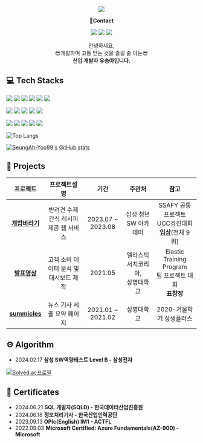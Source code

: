 <!-- header -->
<p align='center'>
  <img src="https://capsule-render.vercel.app/api?type=waving&color=ACBCFF&fontColor=0F1035&height=200&section=header&text=Welcome+to+SeungAh's+Github!👋&fontSize=40"/>
</p>

<!-- Contact badge -->
<p align='center'><strong>📧Contact</strong></p>
<p align='center'>
  <!-- gmail -->
  <img src="https://img.shields.io/badge/ysa8497@gmail.com-EA4335?style=flat-square&logo=gmail&logoColor=white"/>
  <!-- Tistory -->
  <a href="https://happybplus.tistory.com/"><img src="https://img.shields.io/badge/Tech Blog-000000?style=flat-square&logo=tistory&logoColor=white"/></a>
  <!-- Instagram -->
  <a href="https://www.instagram.com/happyy_bppl.yoo?igsh=Ym9wMHVhdHFkbmlw&utm_source=qr"><img src="https://img.shields.io/badge/instagram-E4405F?style=flat-square&logo=instagram&logoColor=white"/></a>
</p>

<!-- 소개글 -->
<p align='center'>
  안녕하세요,<br>
  😎개발하며 고통 받는 것을 즐길 줄 아는😎<br>
  <strong>신입 개발자 유승아입니다.</strong>
</p>

<!-- 기술 스택 -->
## 💻 Tech Stacks
<!-- Backend -->
<p>
  <img src="https://img.shields.io/badge/Java-b07219?style=flat-square&logoColor=white"/>
  <img src="https://img.shields.io/badge/Spring Boot-6DB33F?style=flat-square&logo=springboot&logoColor=white"/>
  <img src="https://img.shields.io/badge/Spring Data JPA-6DB33F?style=flat-square&logoColor=white"/>
  <img src="https://img.shields.io/badge/MySQL-4479A1?style=flat-square&logo=mysql&logoColor=white"/>
  <img src="https://img.shields.io/badge/Python-3776AB?style=flat-square&logo=python&logoColor=white"/>
  <img src="https://img.shields.io/badge/Django-092E20?style=flat-square&logo=django&logoColor=white"/>
</p>
<!-- Frontend -->
<p>
  <img src="https://img.shields.io/badge/HTML5-E34F26?style=flat-square&logo=html5&logoColor=white"/>
  <img src="https://img.shields.io/badge/CSS3-1572B6?style=flat-square&logo=css3&logoColor=white"/>
  <img src="https://img.shields.io/badge/JavaScript-F7DF1E?style=flat-square&logo=javascript&logoColor=white"/>
  <img src="https://img.shields.io/badge/React-61DAFB?style=flat-square&logo=react&logoColor=white"/>
  <img src="https://img.shields.io/badge/Tailwind CSS-06B6D4?style=flat-square&logo=tailwindcss&logoColor=white"/>
</p>
<!-- Tools -->
<p>
  <img src="https://img.shields.io/badge/Git-F05032?style=flat-square&logo=git&logoColor=white"/>
  <img src="https://img.shields.io/badge/GitHub-181717?style=flat-square&logo=github&logoColor=white"/>
  <img src="https://img.shields.io/badge/GitLab-FC6D26?style=flat-square&logo=gitlab&logoColor=white"/>
  <img src="https://img.shields.io/badge/Jira-0053CC?style=flat-square&logo=jira&logoColor=white"/>
  <img src="https://img.shields.io/badge/Notion-000000?style=flat-square&logo=notion&logoColor=white"/>
</p>

<!-- 사용한 언어 순위 카드 -->
![Top Langs](https://github-readme-stats.vercel.app/api/top-langs/?username=SeungAh-Yoo99&layout=compact&theme=tokyonight)

<!-- GitHub Stats Card -->
[![SeungAh-Yoo99's GitHub stats](https://github-readme-stats.vercel.app/api?username=SeungAh-Yoo99&show_icons=true&theme=tokyonight)](https://github.com/SeungAh-Yoo99/github-readme-stats)

<!-- 프로젝트 -->
## 💾 Projects
|프로젝트|프로젝트설명|기간|주관처|참고|
|:---:|:---:|:---:|:---:|:---:|
|<strong>[개밥바라기](https://github.com/Gaebab-Baragi/GaeBabBaragi)<strong>|반려견 수제 간식 레시피 제공 웹 서비스|2023.07 ~ 2023.08|삼성 청년 SW 아카데미|SSAFY 공통프로젝트<br>UCC경진대회<br><strong>[입상](https://youtu.be/SR19uOLr5lc)</strong>(전체 9위)|
|<strong>[발표영상](https://youtu.be/iL6BW8J8apI)<strong>|고객 소비 데이터 분석 및 대시보드 제작|2021.05|엘라스틱서치코리아,<br>상명대학교|Elastic Training Program<br>팀 프로젝트 대회<br> <strong>표창장</strong>|
|<strong>[summicles](https://github.com/NoPain-NoCode/summicles)<strong>|뉴스 기사 세 줄 요약 페이지|2021.01 ~ 2021.02|상명대학교|2020-겨울학기 상생플러스|

<!-- 알고리즘 역량 -->
## ⚙️ Algorithm
<ul>
  <li>2024.02.17 <strong>삼성 SW역량테스트 Level B - 삼성전자</strong></li>
</ul>

<!-- solved.ac 프로필 -->
[![Solved.ac프로필](http://mazassumnida.wtf/api/v2/generate_badge?boj=ysa8497)](https://solved.ac/ysa8497)

<!-- 경험 -->
<!-- ## 🏃 Experiences -->

<!-- 자격증 -->
## 📜 Certificates
<ul>
  <li>2024.06.21 <strong>SQL 개발자(SQLD) - 한국데이터산업진흥원</strong></li>
  <li>2024.06.18 <strong>정보처리기사 - 한국산업인력공단</strong></li>
  <li>2023.09.13 <strong>OPIc(English) IM1 - ACTFL</strong></li>
  <li>2022.09.03 <strong>Microsoft Certified: Azure Fundamentals(AZ-900) - Microsoft</strong></li>
</ul>
